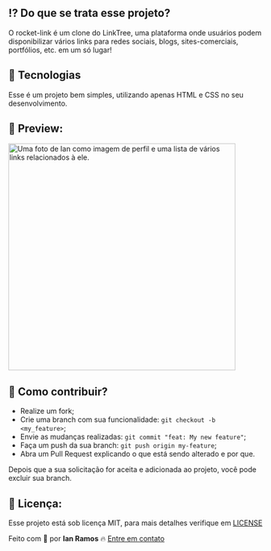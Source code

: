 ## :interrobang: Do que se trata esse projeto?

O rocket-link é um clone do LinkTree, uma plataforma onde usuários podem disponibilizar vários links para redes sociais, blogs, sites-comerciais, portfólios, etc. em um só lugar!

## :rocket: Tecnologias

Esse é um projeto bem simples, utilizando apenas HTML e CSS no seu desenvolvimento.

## :confetti_ball: Preview:

<img src=".assets/rocket-link-screenshot.png" alt="Uma foto de Ian como imagem de perfil e uma lista de vários links relacionados à ele." height="450px" />

## :construction_worker: Como contribuir?

- Realize um fork;
- Crie uma branch com sua funcionalidade: `git checkout -b <my_feature>`;
- Envie as mudanças realizadas: `git commit "feat: My new feature"`;
- Faça um push da sua branch: `git push origin my-feature`;
- Abra um Pull Request explicando o que está sendo alterado e por que.

Depois que a sua solicitação for aceita e adicionada ao projeto, você pode excluir sua branch.

## :key: Licença:

Esse projeto está sob licença MIT, para mais detalhes verifique em [LICENSE](https://opensource.org/licenses/MIT)

Feito com :green_heart: por **Ian Ramos** :fire: [Entre em contato](https://www.linkedin.com/in/ian-ramos/)
